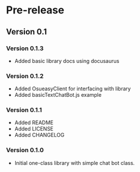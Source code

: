 # Pre-release

## Version 0.1

### Version 0.1.3

- Added basic library docs using docusaurus

### Version 0.1.2

- Added OsueasyClient for interfacing with library
- Added basicTextChatBot.js example

### Version 0.1.1

- Added README
- Added LICENSE
- Added CHANGELOG

### Version 0.1.0

- Initial one-class library with simple chat bot class.
